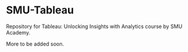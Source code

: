 # SMU-Tableau

Repository for Tableau: Unlocking Insights with Analytics course by SMU Academy.

More to be added soon.
